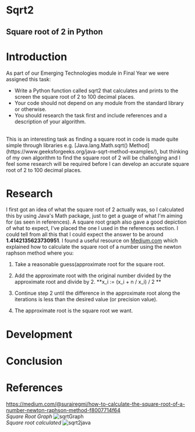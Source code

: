 # Sqrt2
## Square root of 2 in Python

# Introduction
As part of our Emerging Technologies module in Final Year we were assigned this task:
- Write a Python function called sqrt2 that calculates and prints to the screen the square root of 2 to 100 decimal places. 
- Your code should not depend on any module from the standard library or otherwise. 
- You should research the task first and include references and a description of your algorithm.
<br/>
This is an interesting task as finding a square root in code is made quite simple through libraries e.g. [Java.lang.Math.sqrt() Method](https://www.geeksforgeeks.org/java-sqrt-method-examples/), but thinking of my own algorithm to find the square root of 2 will be challenging and I feel some research will be required before I can develop an accurate square root of 2 to 100 decimal places.

# Research
I first got an idea of what the square root of 2 actually was, so I calculated this by using Java's Math package, just to get a guage of what I'm aiming for (as seen in references). A square root graph also gave a good depiction of what to expect, I've placed the one I used in the references section. I could tell from all this that I could expect the answer to be around **1.4142135623730951**. I found a useful resource on [Medium.com](https://medium.com/@surajregmi/how-to-calculate-the-square-root-of-a-number-newton-raphson-method-f8007714f64/) which explained how to calculate the square root of a number using the newton raphson method where you:<br/>
1. Take a reasonable guess(approximate root for the square root.
2. Add the approximate root with the original number divided by the approximate root and divide by 2.
 **x_i := (x_i + n / x_i) / 2 **
 
3. Continue step 2 until the difference in the approximate root along the iterations is less than the desired value (or precision value).
4. The approximate root is the square root we want.

# Development


# Conclusion


# References
https://medium.com/@surajregmi/how-to-calculate-the-square-root-of-a-number-newton-raphson-method-f8007714f64
<br/>
*Square Root Graph*
![sqrtGraph](https://dr282zn36sxxg.cloudfront.net/datastreams/f-d%3A8c5c6810c1b36f67c852caebac576cca1ae2d3f6ad6981b8453f350d%2BIMAGE_TINY%2BIMAGE_TINY.1)
<br/>
*Square root calculated*
![sqrt2java](https://…/3DTest.png)
